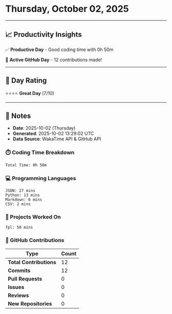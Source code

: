 # Thursday, October 02, 2025

---

## 📈 Productivity Insights

✅ **Productive Day** - Good coding time with 0h 50m

🚀 **Active GitHub Day** - 12 contributions made!

---

## 🎯 Day Rating

⭐⭐⭐⭐ **Great Day** (7/10)

---

## 📝 Notes

- **Date**: 2025-10-02 (Thursday)
- **Generated**: 2025-10-02 13:29:02 UTC
- **Data Source**: WakaTime API & GitHub API


### ⏱️ Coding Time Breakdown

```
Total Time: 0h 50m
```

### 💻 Programming Languages

```
JSON: 27 mins
Python: 13 mins
Markdown: 6 mins
CSV: 2 mins
```

### 📂 Projects Worked On

```
fpl: 50 mins

```


### 🐙 GitHub Contributions

| Type | Count |
|------|-------|
| **Total Contributions** | 12 |
| **Commits** | 12 |
| **Pull Requests** | 0 |
| **Issues** | 0 |
| **Reviews** | 0 |
| **New Repositories** | 0 |

